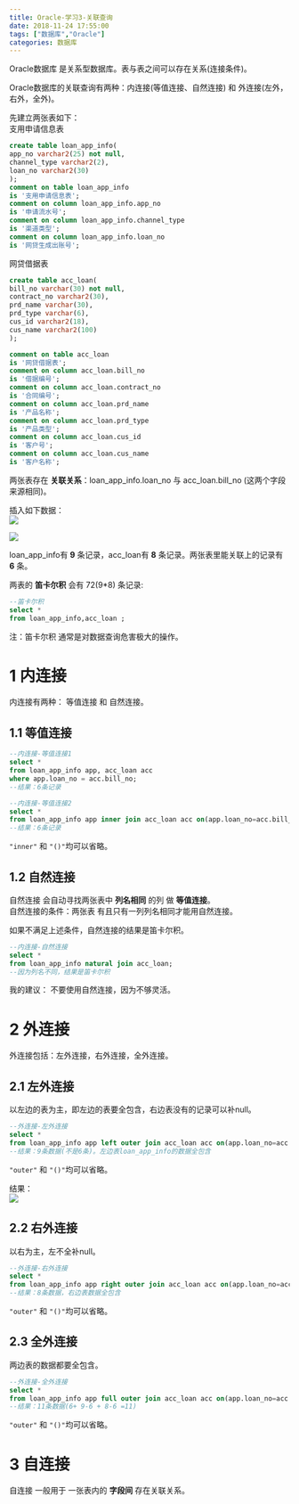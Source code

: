 ```yaml
---
title: Oracle-学习3-关联查询
date: 2018-11-24 17:55:00
tags: ["数据库","Oracle"]
categories: 数据库
---
```

Oracle数据库 是关系型数据库。表与表之间可以存在关系(连接条件)。  

Oracle数据库的关联查询有两种：内连接(等值连接、自然连接) 和 外连接(左外，右外，全外)。  

先建立两张表如下：  
支用申请信息表  
```sql
create table loan_app_info(
app_no varchar2(25) not null,
channel_type varchar2(2),
loan_no varchar2(30)
);
comment on table loan_app_info
is '支用申请信息表';
comment on column loan_app_info.app_no
is '申请流水号';
comment on column loan_app_info.channel_type
is '渠道类型';
comment on column loan_app_info.loan_no
is '网贷生成出账号';
```
网贷借据表  
```sql
create table acc_loan(
bill_no varchar(30) not null,
contract_no varchar2(30),
prd_name varchar(30),
prd_type varchar(6),
cus_id varchar2(18),
cus_name varchar2(100)
);

comment on table acc_loan
is '网贷借据表';
comment on column acc_loan.bill_no
is '借据编号';
comment on column acc_loan.contract_no
is '合同编号';
comment on column acc_loan.prd_name
is '产品名称';
comment on column acc_loan.prd_type
is '产品类型';
comment on column acc_loan.cus_id
is '客户号';
comment on column acc_loan.cus_name
is '客户名称';
```
两张表存在 **关联关系**：loan_app_info.loan_no 与 acc_loan.bill_no (这两个字段来源相同)。  

插入如下数据：  
![](https://mitre.oss-cn-hangzhou.aliyuncs.com/blog-2018-11/loan_app_info.png)  

![](https://mitre.oss-cn-hangzhou.aliyuncs.com/blog-2018-11/acc_loan.png)  

loan_app_info有 **9** 条记录，acc_loan有 **8** 条记录。两张表里能关联上的记录有 **6** 条。  

两表的 **笛卡尔积** 会有 72(9*8) 条记录:  
```sql
--笛卡尔积
select *
from loan_app_info,acc_loan ;
```
注：笛卡尔积 通常是对数据查询危害极大的操作。

# 1 内连接
内连接有两种： 等值连接 和 自然连接。  

## 1.1 等值连接
```sql
--内连接-等值连接1
select *
from loan_app_info app, acc_loan acc
where app.loan_no = acc.bill_no;
--结果：6条记录
```

```sql
--内连接-等值连接2
select *
from loan_app_info app inner join acc_loan acc on(app.loan_no=acc.bill_no);
--结果：6条记录
```
<code>"inner"</code> 和 <code>"()"</code>均可以省略。    

## 1.2 自然连接
自然连接 会自动寻找两张表中 **列名相同** 的列 做 **等值连接**。  
自然连接的条件：两张表 有且只有一列列名相同才能用自然连接。  

如果不满足上述条件，自然连接的结果是笛卡尔积。  

```sql
--内连接-自然连接
select *
from loan_app_info natural join acc_loan;
--因为列名不同，结果是笛卡尔积
```
我的建议： 不要使用自然连接，因为不够灵活。

# 2 外连接
外连接包括：左外连接，右外连接，全外连接。  

## 2.1 左外连接
以左边的表为主，即左边的表要全包含，右边表没有的记录可以补null。  
```sql
--外连接-左外连接
select *
from loan_app_info app left outer join acc_loan acc on(app.loan_no=acc.bill_no);
--结果：9条数据(不是6条)。左边表loan_app_info的数据全包含
```
<code>"outer"</code> 和 <code>"()"</code>均可以省略。  

结果：  
![](https://mitre.oss-cn-hangzhou.aliyuncs.com/blog-2018-11/2018-11-26_185254.png)  

## 2.2 右外连接  
以右为主，左不全补null。  
```sql
--外连接-右外连接
select *
from loan_app_info app right outer join acc_loan acc on(app.loan_no=acc.bill_no);
--结果：8条数据，右边表数据全包含
```
<code>"outer"</code> 和 <code>"()"</code>均可以省略。  

## 2.3 全外连接
两边表的数据都要全包含。  
```sql
--外连接-全外连接
select *
from loan_app_info app full outer join acc_loan acc on(app.loan_no=acc.bill_no);
--结果：11条数据(6+ 9-6 + 8-6 =11)
```
<code>"outer"</code> 和 <code>"()"</code>均可以省略。  

# 3 自连接
自连接 一般用于 一张表内的 **字段间** 存在关联关系。  
